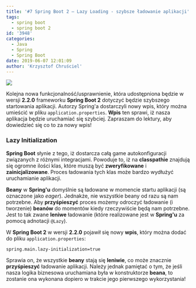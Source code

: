 ```yaml
---
title: '#7 Spring Boot 2 – Lazy Loading - szybsze ładowanie aplikacji'
tags:
  - spring boot
  - spring boot 2
id: '3948'
categories:
  - Java
  - Spring
  - Spring Boot
date: 2019-06-07 12:01:09
author: 'Krzysztof Chruściel'
---
```


![](https://codecouple.pl/wp-content/uploads/2017/12/springBoot2Art.png)

Kolejna nowa funkcjonalność/usprawnienie, która udostępniona będzie w wersji **2.2.0** frameworku **Spring Boot 2** dotyczyć będzie szybszego startowania aplikacji. Autorzy Spring'a dostarczyli nowy wpis, który można umieścić w pliku `application.properties`. **Wpis** ten sprawi, iż nasza aplikacja będzie uruchamiać się szybciej. Zapraszam do lektury, aby dowiedzieć się co to za nowy wpis!
<!-- more -->
### Lazy Initialization

**Spring Boot** słynie z tego, iż dostarcza całą game autokonfiguracji związanych z różnymi integracjami. Powoduje to, iż na **classpathie** znajdują się ogromne ilości klas, które muszą być **zweryfikowane** i **zainicjalizowane**. Proces ładowania tych klas może bardzo wydłużyć uruchamianie aplikacji.

**Beany** w **Spring'u** domyślnie są ładowane w momencie startu aplikacji (są oznaczone jako _eager_). Jednakże, nie wszystkie beany od razu są nam potrzebne. Aby **przyśpieszyć** proces możemy odroczyć ładowanie (i tworzenie) **beanów** do momentów kiedy rzeczywiście będą nam potrzebne. Jest to tak zwane **leniwe** ładowanie (które realizowane jest w **Spring'u** za pomocą adnotacji `@Lazy`).

W **Spring Boot 2** w wersji **2.2.0** pojawił się nowy **wpis**, który można dodać do pliku `application.properties`:

```
spring.main.lazy-initialization=true
```

Sprawia on, że wszystkie **beany** stają się **leniwie**, co może znacznie **przyśpieszyć** ładowanie aplikacji. Należy jednak pamiętać o tym, że jeśli nasza logika biznesowa uruchamiana była w konstruktorze **beana**, to zostanie ona wykonana dopiero w trakcie jego pierwszego wykorzystania!